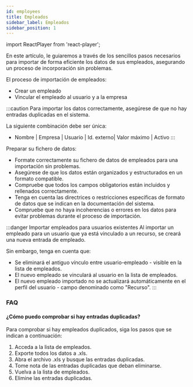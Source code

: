 ```yaml
---
id: employees  
title: Empleados
sidebar_label: Empleados
sidebar_position: 1
---
```


import ReactPlayer from 'react-player';

En este artículo, le guiaremos a través de los sencillos pasos necesarios para importar de forma eficiente los datos de sus empleados, asegurando un proceso de incorporación sin problemas. 

El proceso de importación de empleados:
- Crear un empleado
- Vincular el empleado al usuario y a la empresa

<ReactPlayer controls muted url='/video/import-employee.mp4' />

:::caution
Para importar los datos correctamente, asegúrese de que no hay entradas duplicadas en el sistema. 

La siguiente combinación debe ser única:
- Nombre | Empresa | Usuario | Id. externo| Valor máximo | Activo
:::

Preparar su fichero de datos:
- Formate correctamente su fichero de datos de empleados para una importación sin problemas.
- Asegúrese de que los datos están organizados y estructurados en un formato compatible.
- Compruebe que todos los campos obligatorios están incluidos y rellenados correctamente.
- Tenga en cuenta las directrices o restricciones específicas de formato de datos que se indican en la documentación del sistema.
- Compruebe que no haya incoherencias o errores en los datos para evitar problemas durante el proceso de importación.

:::danger Importar empleados para usuarios existentes
Al importar un empleado para un usuario que ya está vinculado a un recurso, se creará una nueva entrada de empleado. 

Sin embargo, tenga en cuenta que:
- Se eliminará el antiguo vínculo entre usuario-empleado - visible en la lista de empleados.
- El nuevo empleado se vinculará al usuario en la lista de empleados.
- El nuevo empleado importado no se actualizará automáticamente en el perfil del usuario - campo denominado como "Recurso".
:::

### FAQ

#### ¿Cómo puedo comprobar si hay entradas duplicadas?

Para comprobar si hay empleados duplicados, siga los pasos que se indican a continuación:
1. Acceda a la lista de empleados.
2. Exporte todos los datos a .xls.
3. Abra el archivo .xls y busque las entradas duplicadas.
4. Tome nota de las entradas duplicadas que deban eliminarse.
5. Vuelva a la lista de empleados.
6. Elimine las entradas duplicadas.
